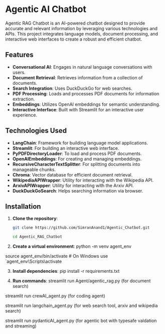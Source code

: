 # Agentic AI Chatbot

Agentic RAG Chatbot is an AI-powered chatbot designed to provide accurate and relevant information by leveraging various technologies and APIs. This project integrates language models, document processing, and interactive web interfaces to create a robust and efficient chatbot.

## Features

- **Conversational AI**: Engages in natural language conversations with users.
- **Document Retrieval**: Retrieves information from a collection of documents.
- **Search Integration**: Uses DuckDuckGo for web searches.
- **PDF Processing**: Loads and processes PDF documents for information extraction.
- **Embeddings**: Utilizes OpenAI embeddings for semantic understanding.
- **Interactive Interface**: Built with Streamlit for an interactive user experience.

## Technologies Used

- **LangChain**: Framework for building language model applications.
- **Streamlit**: For building an interactive web interface.
- **PyPDFDirectoryLoader**: To load and process PDF documents.
- **OpenAIEmbeddings**: For creating and managing embeddings.
- **RecursiveCharacterTextSplitter**: For splitting documents into manageable chunks.
- **Chroma**: Vector database for efficient document retrieval.
- **WikipediaAPIWrapper**: Utility for interacting with the Wikipedia API.
- **ArxivAPIWrapper**: Utility for interacting with the Arxiv API.
- **DuckDuckGoSearch**: Helps searching information via browser.

## Installation

1. **Clone the repository**:
   ```sh
   git clone https://github.com/SimranAnand1/Agentic_Chatbot.git
   
   cd Agentic_RAG_Chatbot

2. **Create a virtual environment**:
python -m venv agent_env

source agent_env/bin/activate  # On Windows use `agent_env\Scripts\activate

3. **Install dependencies**:
pip install -r requirements.txt

4. **Run commands**:
streamlit run Agent/agentic_rag.py (for document search)

streamlit run crewAI_agent.py  (for coding agent)

streamlit run langchain_agent.py  (for web search tool, arxiv and wikipedia search)

streamlit run pydanticAI_agent.py  (for agentic bot with typesafe valdation and streaming)
